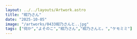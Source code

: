 ```yaml
---
layout: ../../layouts/Artwork.astro
title: "紺乃さん"
date: "2025-10-05"
image: "/artworks/0433紺乃さんと..jpg"
tags: ["伺か","よそのこ","紺乃さん","紺乃さんと。","ケモミミ"]
---
```


